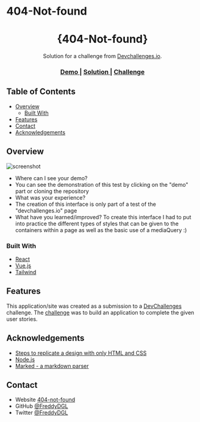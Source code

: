 # 404-Not-found
<!-- Please update value in the {}  -->

<h1 align="center">{404-Not-found}</h1>

<div align="center">
   Solution for a challenge from  <a href="http://devchallenges.io" target="_blank">Devchallenges.io</a>.
</div>

<div align="center">
  <h3>
    <a href="https://interfas-404.web.app/">
      Demo
    </a>
    <span> | </span>
    <a href="https://github.com/FreddyDGL/404-Not-found.git">
      Solution
    </a>
    <span> | </span>
    <a href="https://devchallenges.io/challenges/wBunSb7FPrIepJZAg0sY">
      Challenge
    </a>
  </h3>
</div>

<!-- TABLE OF CONTENTS -->

## Table of Contents

- [Overview](#overview)
  - [Built With](#built-with)
- [Features](#features)
- [Contact](#contact)
- [Acknowledgements](#acknowledgements)

<!-- OVERVIEW -->

## Overview

![screenshot](https://user-images.githubusercontent.com/16707738/92399059-5716eb00-f132-11ea-8b14-bcacdc8ec97b.png)


- Where can I see your demo?
- You can see the demonstration of this test by clicking on the "demo" part or cloning the repository
- What was your experience?
- The creation of this interface is only part of a test of the "devchallenges.io" page
- What have you learned/improved?
To create this interface I had to put into practice the different types of styles that can be given to the containers within a page as well as the basic use of a mediaQuery
 :)

### Built With

<!-- This section should list any major frameworks that you built your project using. Here are a few examples.-->

- [React](https://reactjs.org/)
- [Vue.js](https://vuejs.org/)
- [Tailwind](https://tailwindcss.com/)

## Features

<!-- List the features of your application or follow the template. Don't share the figma file here :) -->

This application/site was created as a submission to a [DevChallenges](https://devchallenges.io/challenges) challenge. The [challenge](https://devchallenges.io/challenges/wBunSb7FPrIepJZAg0sY) was to build an application to complete the given user stories.


## Acknowledgements

<!-- This section should list any articles or add-ons/plugins that helps you to complete the project. This is optional but it will help you in the future. For exmpale -->

- [Steps to replicate a design with only HTML and CSS](https://devchallenges-blogs.web.app/how-to-replicate-design/)
- [Node.js](https://nodejs.org/)
- [Marked - a markdown parser](https://github.com/chjj/marked)

## Contact

- Website [404-not-found](https://interfas-404.web.app/)
- GitHub [@FreddyDGL](https://github.com/FreddyDGL/404-Not-found.git)
- Twitter [@FreddyDGL](https://x.com/ElTortugo3?t=wuClxboGsgDlbXMRSrDcmg&s=09)

